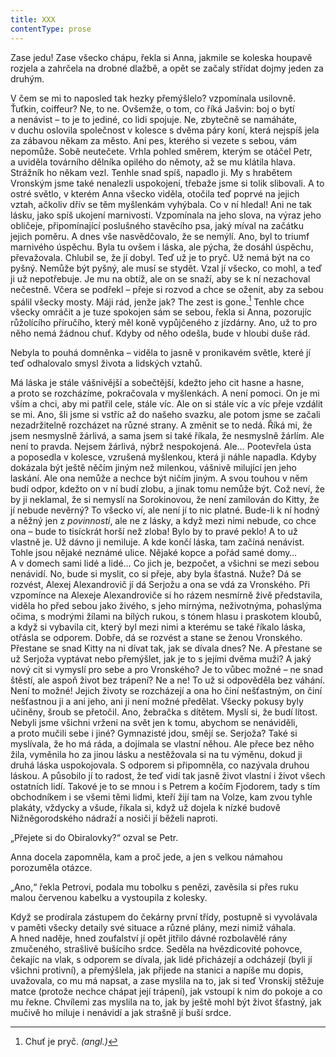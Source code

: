 ```yaml
---
title: XXX
contentType: prose
---
```


Zase jedu! Zase všecko chápu, řekla si Anna, jakmile se koleska houpavě rozjela a zahrčela na drobné dlažbě, a opět se začaly střídat dojmy jeden za druhým.

V čem se mi to naposled tak hezky přemýšlelo? vzpomínala usilovně. Ťuťkin, coiffeur? Ne, to ne. Ovšemže, o tom, co říká Jašvin: boj o bytí a nenávist – to je to jediné, co lidi spojuje. Ne, zbytečně se namáháte, v duchu oslovila společnost v kolesce s dvěma páry koní, která nejspíš jela za zábavou někam za město. Ani pes, kterého si vezete s sebou, vám nepomůže. Sobě neutečete. Vrhla pohled směrem, kterým se otáčel Petr, a uviděla továrního dělníka opilého do němoty, až se mu klátila hlava. Strážník ho někam vezl. Tenhle snad spíš, napadlo ji. My s hrabětem Vronským jsme také nenalezli uspokojení, třebaže jsme si tolik slibovali. A to ostré světlo, v kterém Anna všecko viděla, otočila teď poprvé na jejich vztah, ačkoliv dřív se těm myšlenkám vyhýbala. Co v ní hledal! Ani ne tak lásku, jako spíš ukojení marnivosti. Vzpomínala na jeho slova, na výraz jeho obličeje, připomínající poslušného stavěcího psa, jaký míval na začátku jejich poměru. A dnes vše nasvědčovalo, že se nemýlí. Ano, byl to triumf marnivého úspěchu. Byla tu ovšem i láska, ale pýcha, že dosáhl úspěchu, převažovala. Chlubil se, že jí dobyl. Teď už je to pryč. Už nemá být na co pyšný. Nemůže být pyšný, ale musí se stydět. Vzal jí všecko, co mohl, a teď ji už nepotřebuje. Je mu na obtíž, ale on se snaží, aby se k ní nezachoval nečestně. Včera se podřekl – přeje si rozvod a chce se oženit, aby za sebou spálil všecky mosty. Máji rád, jenže jak? The zest is gone.[^59] Tenhle chce všecky omráčit a je tuze spokojen sám se sebou, řekla si Anna, pozorujíc růžolícího příručího, který měl koně vypůjčeného z jízdárny. Ano, už to pro něho nemá žádnou chuť. Kdyby od něho odešla, bude v hloubi duše rád.

Nebyla to pouhá domněnka – viděla to jasně v pronikavém světle, které jí teď odhalovalo smysl života a lidských vztahů.

Má láska je stále vášnivější a sobečtější, kdežto jeho cit hasne a hasne, a proto se rozcházíme, pokračovala v myšlenkách. A není pomoci. On je mi vším a chci, aby mi patřil cele, stále víc. Ale on si stále víc a víc přeje vzdálit se mi. Ano, šli jsme si vstříc až do našeho svazku, ale potom jsme se začali nezadržitelně rozcházet na různé strany. A změnit se to nedá. Říká mi, že jsem nesmyslně žárlivá, a sama jsem si také říkala, že nesmyslně žárlím. Ale není to pravda. Nejsem žárlivá, nýbrž nespokojená. Ale… Pootevřela ústa a poposedla v kolesce, vzrušená myšlenkou, která ji náhle napadla. Kdyby dokázala být ještě něčím jiným než milenkou, vášnivě milující jen jeho laskání. Ale ona nemůže a nechce být ničím jiným. A svou touhou v něm budí odpor, kdežto on v ní budí zlobu, a jinak tomu nemůže být. Což neví, že by ji neklamal, že si nemyslí na Sorokinovou, že není zamilován do Kitty, že jí nebude nevěrný? To všecko ví, ale není jí to nic platné. Bude-li k ní hodný a něžný jen z _povinnosti_, ale ne z lásky, a když mezi nimi nebude, co chce ona – bude to tisíckrát horší než zloba! Bylo by to pravé peklo! A to už vlastně je. Už dávno ji nemiluje. A kde končí láska, tam začíná nenávist. Tohle jsou nějaké neznámé ulice. Nějaké kopce a pořád samé domy… A v domech sami lidé a lidé… Co jich je, bezpočet, a všichni se mezi sebou nenávidí. No, bude si myslit, co si přeje, aby byla šťastná. Nuže? Dá se rozvést, Alexej Alexandrovič jí dá Serjožu a ona se vdá za Vronského. Při vzpomínce na Alexeje Alexandroviče si ho rázem nesmírně živě představila, viděla ho před sebou jako živého, s jeho mírnýma, neživotnýma, pohaslýma očima, s modrými žílami na bílých rukou, s tónem hlasu i praskotem kloubů, a když si vybavila cit, který byl mezi nimi a kterému se také říkalo láska, otřásla se odporem. Dobře, dá se rozvést a stane se ženou Vronského. Přestane se snad Kitty na ni dívat tak, jak se dívala dnes? Ne. A přestane se už Serjoža vyptávat nebo přemýšlet, jak je to s jejími dvěma muži? A jaký nový cit si vymyslí pro sebe a pro Vronského? Je to vůbec možné – ne snad štěstí, ale aspoň život bez trápení? Ne a ne! To už si odpověděla bez váhání. Není to možné! Jejich životy se rozcházejí a ona ho činí nešťastným, on činí nešťastnou ji a ani jeho, ani ji není možné předělat. Všecky pokusy byly učiněny, šroub se přetočil. Ano, žebračka s dítětem. Myslí si, že budí lítost. Nebyli jsme všichni vrženi na svět jen k tomu, abychom se nenáviděli, a proto mučili sebe i jiné? Gymnazisté jdou, smějí se. Serjoža? Také si myslívala, že ho má ráda, a dojímala se vlastní něhou. Ale přece bez něho žila, vyměnila ho za jinou lásku a nestěžovala si na tu výměnu, dokud ji druhá láska uspokojovala. S odporem si připomněla, co nazývala druhou láskou. A působilo jí to radost, že teď vidí tak jasně život vlastní i život všech ostatních lidí. Takové je to se mnou i s Petrem a kočím Fjodorem, tady s tím obchodníkem i se všemi těmi lidmi, kteří žijí tam na Volze, kam zvou tyhle plakáty, vždycky a všude, říkala si, když už dojela k nízké budově Nižněgorodského nádraží a nosiči jí běželi naproti.

„Přejete si do Obiralovky?“ ozval se Petr.

Anna docela zapomněla, kam a proč jede, a jen s velkou námahou porozuměla otázce.

„Ano,“ řekla Petrovi, podala mu tobolku s penězi, zavěsila si přes ruku malou červenou kabelku a vystoupila z kolesky.

Když se prodírala zástupem do čekárny první třídy, postupně si vyvolávala v paměti všecky detaily své situace a různé plány, mezi nimiž váhala. A hned naděje, hned zoufalství jí opět jitřilo dávné rozbolavělé rány zmučeného, strašlivě bušícího srdce. Seděla na hvězdicovité pohovce, čekajíc na vlak, s odporem se dívala, jak lidé přicházejí a odcházejí (byli jí všichni protivní), a přemýšlela, jak přijede na stanici a napíše mu dopis, uvažovala, co mu má napsat, a zase myslila na to, jak si teď Vronskij stěžuje matce (protože nechce chápat její trápení), jak vstoupí k nim do pokoje a co mu řekne. Chvílemi zas myslila na to, jak by ještě mohl být život šťastný, jak mučivě ho miluje i nenávidí a jak strašně jí buší srdce.

  

[^59]: Chuť je pryč. _(angl.)_
